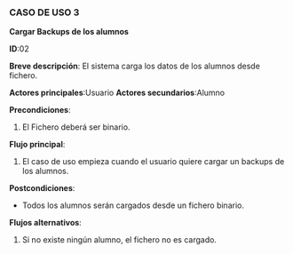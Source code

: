 ### CASO DE USO 3

**Cargar Backups de los alumnos**

**ID**:02

**Breve descripción**: El sistema carga los datos de los alumnos desde fichero.

**Actores principales**:Usuario
**Actores secundarios**:Alumno

**Precondiciones**:

1. El Fichero deberá ser binario.

**Flujo principal**:

1. El caso de uso empieza cuando el usuario quiere cargar un backups de los alumnos.

**Postcondiciones**:

* Todos los alumnos serán cargados desde un fichero binario.

**Flujos alternativos**:

1. Si no existe ningún alumno, el fichero no es cargado.
